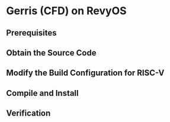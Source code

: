 # Gerris (CFD) on RevyOS

## Prerequisites

## Obtain the Source Code

## Modify the Build Configuration for RISC-V

## Compile and Install

## Verification
